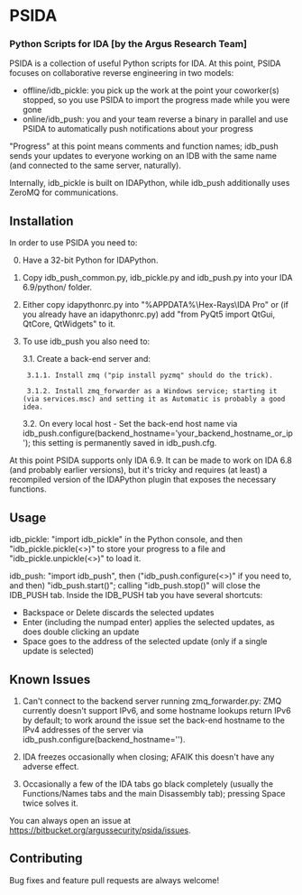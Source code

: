 PSIDA
=========
### Python Scripts for IDA [by the Argus Research Team]

PSIDA is a collection of useful Python scripts for IDA.
At this point, PSIDA focuses on collaborative reverse engineering in two models:
 - offline/idb_pickle: you pick up the work at the point your coworker(s) stopped, so you use PSIDA to import the progress made while you were gone
 - online/idb_push: you and your team reverse a binary in parallel and use PSIDA to automatically push notifications about your progress

"Progress" at this point means comments and function names; idb_push sends your updates to everyone working on an IDB with the same name (and connected to the same server, naturally).
 
Internally, idb_pickle is built on IDAPython, while idb_push additionally uses ZeroMQ for communications.


Installation
------------
In order to use PSIDA you need to:

0. Have a 32-bit Python for IDAPython.

1. Copy idb_push_common.py, idb_pickle.py and idb_push.py into your IDA 6.9/python/ folder.

2. Either copy idapythonrc.py into "%APPDATA%\Hex-Rays\IDA Pro" or (if you already have an idapythonrc.py) add "from PyQt5 import QtGui, QtCore, QtWidgets" to it.

3. To use idb_push you also need to:

    3.1. Create a back-end server and:

        3.1.1. Install zmq ("pip install pyzmq" should do the trick).

	    3.1.2. Install zmq_forwarder as a Windows service; starting it (via services.msc) and setting it as Automatic is probably a good idea.

	3.2. On every local host - Set the back-end host name via idb_push.configure(backend_hostname='your_backend_hostname_or_ip'); this setting is permanently saved in idb_push.cfg.


At this point PSIDA supports only IDA 6.9. It can be made to work on IDA 6.8 (and probably earlier versions), but it's tricky and requires (at least) a recompiled version of the IDAPython plugin that exposes the necessary functions.



Usage
------------
idb_pickle: "import idb_pickle" in the Python console, and then "idb_pickle.pickle(<>)" to store your progress to a file and "idb_pickle.unpickle(<>)" to load it.

idb_push: "import idb_push", then ("idb_push.configure(<>)" if you need to, and then) "idb_push.start()"; calling "idb_push.stop()" will close the IDB_PUSH tab.
Inside the IDB_PUSH tab you have several shortcuts:
 - Backspace or Delete discards the selected updates
 - Enter (including the numpad enter) applies the selected updates, as does double clicking an update
 - Space goes to the address of the selected update (only if a single update is selected)



Known Issues
------------
1. Can't connect to the backend server running zmq_forwarder.py: ZMQ currently doesn't support IPv6, and some hostname lookups return IPv6 by default; to work around the issue set the back-end hostname to the IPv4 addresses of the server via idb_push.configure(backend_hostname='<your backend IP>').

2. IDA freezes occasionally when closing; AFAIK this doesn't have any adverse effect.

3. Occasionally a few of the IDA tabs go black completely (usually the Functions/Names tabs and the main Disassembly tab); pressing Space twice solves it.


You can always open an issue at https://bitbucket.org/argussecurity/psida/issues.


Contributing
------------
Bug fixes and feature pull requests are always welcome!
